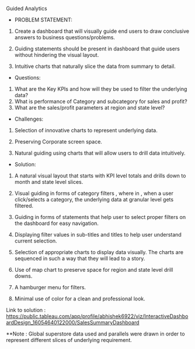 Guided Analytics

- PROBLEM STATEMENT:

1. Create a dashboard that will visually guide end users to draw conclusive answers to business questions/problems.

2. Guiding statements should be present in dashboard that guide users without hindering the visual layout.

3. Intuitive charts that naturally slice the data from summary to detail.


- Questions:


1. What are the Key KPIs and how will they be used to filter the underlying data?
2. What is performance of Category and subcategory for sales and profit?
3. What are the sales/profit parameters at region and state level?

- Challenges:

1. Selection of innovative charts to represent underlying data.

2. Preserving Corporate screen space.

3. Natural guiding using charts that will allow users to drill data intuitively.


- Solution:


1. A natural visual layout that starts with KPI level totals and drills down to month and state level slices.

2. Visual guiding in forms of category filters , where in , when a user click/selects a category, the underlying data at granular level gets filtered.

3. Guiding in forms of statements that help user to select proper filters on the dashboard for easy navigation.

4. Displaying filter values in sub-titles and titles to help user understand current selection.

5. Selection of appropriate charts to display data visually. The charts are sequenced in such a way that they will lead to a story.

6. Use of map chart to preserve space for region and state level drill downs.

7. A hamburger menu for filters.

8. Minimal use of color for a clean and professional look.

Link to solution : https://public.tableau.com/app/profile/abhishek6922/viz/InteractiveDashboardDesign_16054640122000/SalesSummaryDashboard

**Note : Global superstore data used and parallels were drawn in order to represent different slices of underlying requirement.


